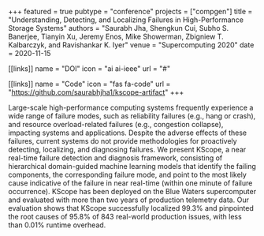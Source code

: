 +++
featured = true
pubtype = "conference"
projects = ["compgen"]
title = "Understanding, Detecting, and Localizing Failures in High-Performance Storage Systems"
authors = "Saurabh Jha, Shengkun Cui, Subho S. Banerjee, Tianyin Xu, Jeremy Enos, Mike Showerman, Zbigniew T. Kalbarczyk, and Ravishankar K. Iyer"
venue = "Supercomputing 2020"
date = 2020-11-15

[[links]]
  name = "DOI"
  icon = "ai ai-ieee"
  url = "#"

[[links]]
  name = "Code"
  icon = "fas fa-code"
  url = "https://github.com/saurabhjha1/kscope-artifact"
+++

Large-scale high-performance computing systems frequently experience a wide range of failure modes,
such as reliability failures (e.g., hang or crash), and resource overload-related failures (e.g.,
congestion collapse), impacting systems and applications. Despite the adverse effects of these
failures, current systems do not provide methodologies for proactively detecting, localizing, and
diagnosing failures. We present KScope, a near real-time failure detection and diagnosis framework,
consisting of hierarchical domain-guided machine learning models that identify the failing
components, the corresponding failure mode, and point to the most likely cause indicative of the
failure in near real-time (within one minute of failure occurrence). KScope has been deployed on the
Blue Waters supercomputer and evaluated with more than two years of production telemetry data. Our
evaluation shows that KScope successfully localized 99.3% and pinpointed the root causes of 95.8% of
843 real-world production issues, with less than 0.01% runtime overhead.
